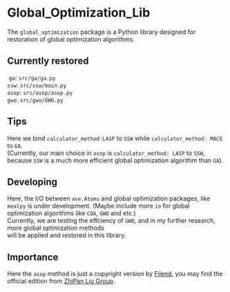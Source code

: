 # Global_Optimization_Lib

The `global_optimization` package is a Python library designed for restoration of global optimization algorithms.

## Currently restored

​ `ga`: `src/ga/ga.py`  
  `ssw`: `src/ssw/main.py`  
  `asop`: `src/asop/asop.py`  
  `gwo`: `src/gwo/GWO.py`
  
## Tips

  Here we bind `calculator_method:LASP` to `SSW` while `calculator_method: MACE` to `GA`.  
    (Currently, our main choice in `asop` is `calculator_method: LASP` to `SSW`, because `SSW` is a much more efficient global optimization algorithm than `GA`).

## Developing  

  Here, the I/O between `ase.Atoms` and global optimization packages, like `mealpy` is under development.
    (Maybe include more `io` for global optimization algorithms like `COA`, `GWO` and etc.)  
  Currently, we are testing the effciency of `GWO`, and in my further research, more global optimization methods  
    will be applied and restored in this library.

## Importance

  Here the `asop` method is just a copyright version by [Filend](https://github.com/Fil-end), you may find the official edition from [ZhiPan Liu Group](https://zpliu.fudan.edu.cn/).
